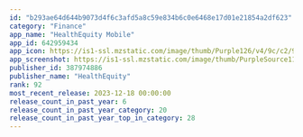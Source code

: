 ```yaml
---
id: "b293ae64d644b9073d4f6c3afd5a8c59e834b6c0e6468e17d01e21854a2df623"
category: "Finance"
app_name: "HealthEquity Mobile"
app_id: 642959434
app_icon: https://is1-ssl.mzstatic.com/image/thumb/Purple126/v4/9c/c2/91/9cc29149-c130-1f6d-8a62-3ef10013385d/AppIcon-0-0-1x_U007emarketing-0-0-0-7-0-0-sRGB-0-0-0-GLES2_U002c0-512MB-85-220-0-0.png/1024x1024bb.png
app_screenshot: https://is1-ssl.mzstatic.com/image/thumb/PurpleSource114/v4/6d/62/81/6d6281d1-7a26-81e7-bff3-d2f37457bcf5/45a61655-5aa6-4f50-a453-7b0307ac5c9f_iPhone_6.5_01.png/1284x2778bb.png
publisher_id: 387974886
publisher_name: "HealthEquity"
rank: 92
most_recent_release: 2023-12-18 00:00:00
release_count_in_past_year: 6
release_count_in_past_year_category: 20
release_count_in_past_year_top_in_category: 28
---
```


